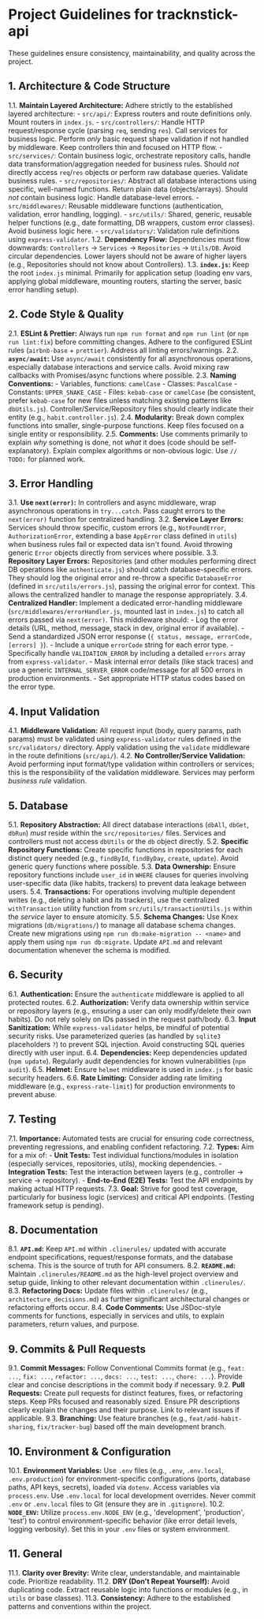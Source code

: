 # Project Guidelines for tracknstick-api

These guidelines ensure consistency, maintainability, and quality across the project.

## 1. Architecture & Code Structure

1.1. **Maintain Layered Architecture:** Adhere strictly to the established layered architecture: - `src/api/`: Express routers and route definitions only. Mount routers in `index.js`. - `src/controllers/`: Handle HTTP request/response cycle (parsing `req`, sending `res`). Call services for business logic. Perform _only_ basic request shape validation if not handled by middleware. Keep controllers thin and focused on HTTP flow. - `src/services/`: Contain business logic, orchestrate repository calls, handle data transformation/aggregation needed for business rules. Should _not_ directly access `req`/`res` objects or perform raw database queries. Validate business rules. - `src/repositories/`: Abstract all database interactions using specific, well-named functions. Return plain data (objects/arrays). Should _not_ contain business logic. Handle database-level errors. - `src/middlewares/`: Reusable middleware functions (authentication, validation, error handling, logging). - `src/utils/`: Shared, generic, reusable helper functions (e.g., date formatting, DB wrappers, custom error classes). Avoid business logic here. - `src/validators/`: Validation rule definitions using `express-validator`.
1.2. **Dependency Flow:** Dependencies must flow downwards: `Controllers` -> `Services` -> `Repositories` -> `Utils/DB`. Avoid circular dependencies. Lower layers should not be aware of higher layers (e.g., Repositories should not know about Controllers).
1.3. **`index.js`:** Keep the root `index.js` minimal. Primarily for application setup (loading env vars, applying global middleware, mounting routers, starting the server, basic error handling setup).

## 2. Code Style & Quality

2.1. **ESLint & Prettier:** Always run `npm run format` and `npm run lint` (or `npm run lint:fix`) before committing changes. Adhere to the configured ESLint rules (`airbnb-base` + `prettier`). Address all linting errors/warnings.
2.2. **`async/await`:** Use `async/await` consistently for all asynchronous operations, especially database interactions and service calls. Avoid mixing raw callbacks with Promises/async functions where possible.
2.3. **Naming Conventions:** - Variables, functions: `camelCase` - Classes: `PascalCase` - Constants: `UPPER_SNAKE_CASE` - Files: `kebab-case` or `camelCase` (be consistent, prefer `kebab-case` for new files unless matching existing patterns like `dbUtils.js`). Controller/Service/Repository files should clearly indicate their entity (e.g., `habit.controller.js`).
2.4. **Modularity:** Break down complex functions into smaller, single-purpose functions. Keep files focused on a single entity or responsibility.
2.5. **Comments:** Use comments primarily to explain _why_ something is done, not _what_ it does (code should be self-explanatory). Explain complex algorithms or non-obvious logic. Use `// TODO:` for planned work.

## 3. Error Handling

3.1. **Use `next(error)`:** In controllers and async middleware, wrap asynchronous operations in `try...catch`. Pass caught errors to the `next(error)` function for centralized handling.
3.2. **Service Layer Errors:** Services should throw specific, custom errors (e.g., `NotFoundError`, `AuthorizationError`, extending a base `AppError` class defined in `utils`) when business rules fail or expected data isn't found. Avoid throwing generic `Error` objects directly from services where possible.
3.3. **Repository Layer Errors:** Repositories (and other modules performing direct DB operations like `authenticate.js`) should catch database-specific errors. They should log the original error and re-throw a specific `DatabaseError` (defined in `src/utils/errors.js`), passing the original error for context. This allows the centralized handler to manage the response appropriately.
3.4. **Centralized Handler:** Implement a dedicated error-handling middleware (`src/middlewares/errorHandler.js`, mounted last in `index.js`) to catch all errors passed via `next(error)`. This middleware should: - Log the error details (URL, method, message, stack in dev, original error if available). - Send a standardized JSON error response (`{ status, message, errorCode, [errors] }`). - Include a unique `errorCode` string for each error type. - Specifically handle `VALIDATION_ERROR` by including a detailed `errors` array from `express-validator`. - Mask internal error details (like stack traces) and use a generic `INTERNAL_SERVER_ERROR` code/message for all 500 errors in production environments. - Set appropriate HTTP status codes based on the error type.

## 4. Input Validation

4.1. **Middleware Validation:** All request input (body, query params, path params) must be validated using `express-validator` rules defined in the `src/validators/` directory. Apply validation using the `validate` middleware in the route definitions (`src/api/`).
4.2. **No Controller/Service Validation:** Avoid performing input format/type validation within controllers or services; this is the responsibility of the validation middleware. Services may perform _business rule_ validation.

## 5. Database

5.1. **Repository Abstraction:** All direct database interactions (`dbAll`, `dbGet`, `dbRun`) _must_ reside within the `src/repositories/` files. Services and controllers must not access `dbUtils` or the `db` object directly.
5.2. **Specific Repository Functions:** Create specific functions in repositories for each distinct query needed (e.g., `findById`, `findByDay`, `create`, `update`). Avoid generic query functions where possible.
5.3. **Data Ownership:** Ensure repository functions include `user_id` in `WHERE` clauses for queries involving user-specific data (like habits, trackers) to prevent data leakage between users.
5.4. **Transactions:** For operations involving multiple dependent writes (e.g., deleting a habit and its trackers), use the centralized `withTransaction` utility function from `src/utils/transactionUtils.js` within the _service_ layer to ensure atomicity.
5.5. **Schema Changes:** Use Knex migrations (`db/migrations/`) to manage all database schema changes. Create new migrations using `npm run db:make-migration -- <name>` and apply them using `npm run db:migrate`. Update `API.md` and relevant documentation whenever the schema is modified.

## 6. Security

6.1. **Authentication:** Ensure the `authenticate` middleware is applied to all protected routes.
6.2. **Authorization:** Verify data ownership within service or repository layers (e.g., ensuring a user can only modify/delete their own habits). Do not rely solely on IDs passed in the request path/body.
6.3. **Input Sanitization:** While `express-validator` helps, be mindful of potential security risks. Use parameterized queries (as handled by `sqlite3` placeholders `?`) to prevent SQL injection. Avoid constructing SQL queries directly with user input.
6.4. **Dependencies:** Keep dependencies updated (`npm update`). Regularly audit dependencies for known vulnerabilities (`npm audit`).
6.5. **Helmet:** Ensure `helmet` middleware is used in `index.js` for basic security headers.
6.6. **Rate Limiting:** Consider adding rate limiting middleware (e.g., `express-rate-limit`) for production environments to prevent abuse.

## 7. Testing

7.1. **Importance:** Automated tests are crucial for ensuring code correctness, preventing regressions, and enabling confident refactoring.
7.2. **Types:** Aim for a mix of: - **Unit Tests:** Test individual functions/modules in isolation (especially services, repositories, utils), mocking dependencies. - **Integration Tests:** Test the interaction between layers (e.g., controller -> service -> repository). - **End-to-End (E2E) Tests:** Test the API endpoints by making actual HTTP requests.
7.3. **Goal:** Strive for good test coverage, particularly for business logic (services) and critical API endpoints. (Testing framework setup is pending).

## 8. Documentation

8.1. **`API.md`:** Keep `API.md` within `.clinerules/` updated with accurate endpoint specifications, request/response formats, and the database schema. This is the source of truth for API consumers.
8.2. **`README.md`:** Maintain `.clinerules/README.md` as the high-level project overview and setup guide, linking to other relevant documentation within `.clinerules/`.
8.3. **Refactoring Docs:** Update files within `.clinerules/` (e.g., `architecture_decisions.md`) as further significant architectural changes or refactoring efforts occur.
8.4. **Code Comments:** Use JSDoc-style comments for functions, especially in services and utils, to explain parameters, return values, and purpose.

## 9. Commits & Pull Requests

9.1. **Commit Messages:** Follow Conventional Commits format (e.g., `feat: ...`, `fix: ...`, `refactor: ...`, `docs: ...`, `test: ...`, `chore: ...`). Provide clear and concise descriptions in the commit body if necessary.
9.2. **Pull Requests:** Create pull requests for distinct features, fixes, or refactoring steps. Keep PRs focused and reasonably sized. Ensure PR descriptions clearly explain the changes and their purpose. Link to relevant issues if applicable.
9.3. **Branching:** Use feature branches (e.g., `feat/add-habit-sharing`, `fix/tracker-bug`) based off the main development branch.

## 10. Environment & Configuration

10.1. **Environment Variables:** Use `.env` files (e.g., `.env`, `.env.local`, `.env.production`) for environment-specific configurations (ports, database paths, API keys, secrets), loaded via `dotenv`. Access variables via `process.env`. Use `.env.local` for local development overrides. Never commit `.env` or `.env.local` files to Git (ensure they are in `.gitignore`).
10.2. **`NODE_ENV`:** Utilize `process.env.NODE_ENV` (e.g., 'development', 'production', 'test') to control environment-specific behavior (like error detail levels, logging verbosity). Set this in your `.env` files or system environment.

## 11. General

11.1. **Clarity over Brevity:** Write clear, understandable, and maintainable code. Prioritize readability.
11.2. **DRY (Don't Repeat Yourself):** Avoid duplicating code. Extract reusable logic into functions or modules (e.g., in `utils` or base classes).
11.3. **Consistency:** Adhere to the established patterns and conventions within the project.
